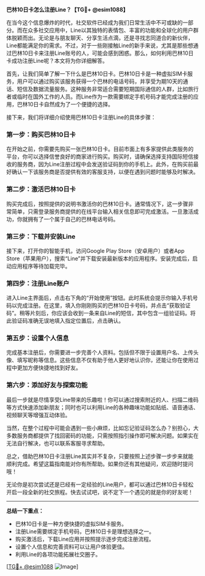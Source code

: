 **巴林10日卡怎么注册Line？【TG💪+ @esim1088】**

在当今这个信息爆炸的时代，社交软件已经成为我们日常生活中不可或缺的一部分。而在众多社交应用中，Line以其独特的表情包、丰富的功能和全球化的用户群体脱颖而出。无论是与朋友聊天、分享生活点滴，还是寻找志同道合的新伙伴，Line都能满足你的需求。不过，对于一些刚接触Line的新手来说，尤其是那些想通过巴林10日卡来注册Line账号的人，可能会感到困惑。那么，如何利用巴林10日卡成功注册Line呢？本文将为你详细解答。

首先，让我们简单了解一下什么是巴林10日卡。巴林10日卡是一种虚拟SIM卡服务，用户可以通过购买该服务获得一个巴林的电话号码，并享受为期10天的通话、短信及数据流量服务。这种服务非常适合需要短期国际通信的人群，比如旅行者或临时在国外工作的人员。而Line作为一款需要绑定手机号码才能完成注册的应用，巴林10日卡自然成为了一个便捷的选择。

接下来，我们将详细介绍使用巴林10日卡注册Line的具体步骤：

### **第一步：购买巴林10日卡**
在开始之前，你需要先购买一张巴林10日卡。目前市面上有多家提供此类服务的平台，你可以选择信誉良好的商家进行购买。购买时，请确保选择支持国际短信接收的服务商，因为Line注册过程中会发送验证码到你的手机上。此外，在购买前最好确认一下该服务商是否提供有效的客服支持，以便在遇到问题时能够及时解决。

### **第二步：激活巴林10日卡**
购买完成后，按照提供的说明书激活你的巴林10日卡。通常情况下，这一步骤非常简单，只需登录服务商提供的在线平台输入相关信息即可完成激活。一旦激活成功，你就拥有了一个属于自己的巴林电话号码。

### **第三步：下载并安装Line**
接下来，打开你的智能手机，访问Google Play Store（安卓用户）或者App Store（苹果用户），搜索“Line”并下载安装最新版本的应用程序。安装完成后，启动应用程序等待加载完毕。

### **第四步：注册Line账户**
进入Line主界面后，点击右下角的“开始使用”按钮。此时系统会提示你输入手机号码以完成注册。在这里，填入你刚刚购买的巴林10日卡号码，并点击“获取验证码”。稍等片刻后，你应该会收到一条来自Line的短信，其中包含一组验证码。将此验证码准确无误地填入指定位置后，点击确认。

### **第五步：设置个人信息**
完成基本注册后，你需要进一步完善个人资料。包括但不限于设置用户名、上传头像、填写昵称等信息。这些信息不仅有助于他人更好地认识你，还能让你在使用过程中更加方便快捷地找到好友。

### **第六步：添加好友与探索功能**
最后一步就是尽情享受Line带来的乐趣啦！你可以通过搜索附近的人、扫描二维码等方式快速添加新朋友；同时也可以利用Line的各种趣味功能如贴纸、语音通话、视频聊天等增强互动体验。

当然，在整个过程中可能会遇到一些小麻烦，比如忘记验证码怎么办？别担心，大多数服务商都提供了找回密码的功能，只需按照指引操作即可解决问题。如果实在无法自行解决，也可以联系客服寻求帮助。

总之，借助巴林10日卡注册Line其实并不复杂，只要按照上述步骤一步步来就能顺利完成。希望这篇指南能对你有所帮助。如果你还有其他疑问，欢迎随时提问哦！

无论你是初次尝试还是已经有一定经验的Line用户，都可以通过巴林10日卡轻松开启一段全新的社交旅程。快去试试吧，说不定下一个遇见的就是你的好友呢！

---

**总结一下重点：**
- 巴林10日卡是一种方便快捷的虚拟SIM卡服务。
- 注册Line需要绑定手机号码，巴林10日卡是理想选择之一。
- 购买激活后，下载Line应用并按照提示逐步完成注册流程。
- 设置个人信息和完善资料可以让用户体验更佳。
- 利用Line的各项功能拓展社交圈子。

[[TG💪+ @esim1088](https://t.me/s/esim1088) ![Image](https://i.postimg.cc/4NQfJmqS/Snipaste-2025-05-13-00-14-12.png)]
